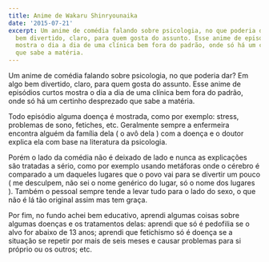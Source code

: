 ```yaml
---
title: Anime de Wakaru Shinryounaika
date: '2015-07-21'
excerpt: Um anime de comédia falando sobre psicologia, no que poderia dar? Em algo
  bem divertido, claro, para quem gosta do assunto. Esse anime de episódios curtos
  mostra o dia a dia de uma clínica bem fora do padrão, onde só há um certinho desprezado
  que sabe a matéria.
---
```




Um anime de comédia falando sobre psicologia, no que poderia dar? Em
algo bem divertido, claro, para quem gosta do assunto. Esse anime de
episódios curtos mostra o dia a dia de uma clínica bem fora do padrão,
onde só há um certinho desprezado que sabe a matéria.

Todo episódio alguma doença é mostrada, como por exemplo: stress,
problemas de sono, fetiches, etc. Geralmente sempre a enfermeira
encontra alguém da família dela ( o avô dela ) com a doença e o doutor
explica ela com base na literatura da psicologia.

Porém o lado da comédia não é deixado de lado e nunca as explicações são
tratadas a sério, como por exemplo usando metáforas onde o cérebro é
comparado a um daqueles lugares que o povo vai para se divertir um pouco
( me desculpem, não sei o nome genérico do lugar, só o nome dos lugares
). Também o pessoal sempre tende a levar tudo para o lado do sexo, o que
não é lá tão original assim mas tem graça.

Por fim, no fundo achei bem educativo, aprendi algumas coisas sobre
algumas doenças e os tratamentos delas: aprendi que só é pedofilia se o
alvo for abaixo de 13 anos; aprendi que fetichismo só é doença se a
situação se repetir por mais de seis meses e causar problemas para si
próprio ou os outros; etc.



